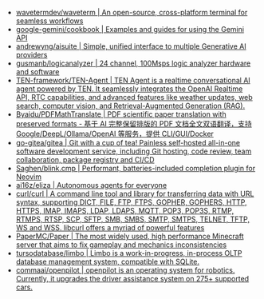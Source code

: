 + [wavetermdev/waveterm | An open-source, cross-platform terminal for seamless workflows](https://github.com//wavetermdev/waveterm)
+ [google-gemini/cookbook | Examples and guides for using the Gemini API](https://github.com//google-gemini/cookbook)
+ [andrewyng/aisuite | Simple, unified interface to multiple Generative AI providers](https://github.com//andrewyng/aisuite)
+ [gusmanb/logicanalyzer | 24 channel, 100Msps logic analyzer hardware and software](https://github.com//gusmanb/logicanalyzer)
+ [TEN-framework/TEN-Agent | TEN Agent is a realtime conversational AI agent powered by TEN. It seamlessly integrates the OpenAI Realtime API, RTC capabilities, and advanced features like weather updates, web search, computer vision, and Retrieval-Augmented Generation (RAG).](https://github.com//TEN-framework/TEN-Agent)
+ [Byaidu/PDFMathTranslate | PDF scientific paper translation with preserved formats - 基于 AI 完整保留排版的 PDF 文档全文双语翻译，支持 Google/DeepL/Ollama/OpenAI 等服务，提供 CLI/GUI/Docker](https://github.com//Byaidu/PDFMathTranslate)
+ [go-gitea/gitea | Git with a cup of tea! Painless self-hosted all-in-one software development service, including Git hosting, code review, team collaboration, package registry and CI/CD](https://github.com//go-gitea/gitea)
+ [Saghen/blink.cmp | Performant, batteries-included completion plugin for Neovim](https://github.com//Saghen/blink.cmp)
+ [ai16z/eliza | Autonomous agents for everyone](https://github.com//ai16z/eliza)
+ [curl/curl | A command line tool and library for transferring data with URL syntax, supporting DICT, FILE, FTP, FTPS, GOPHER, GOPHERS, HTTP, HTTPS, IMAP, IMAPS, LDAP, LDAPS, MQTT, POP3, POP3S, RTMP, RTMPS, RTSP, SCP, SFTP, SMB, SMBS, SMTP, SMTPS, TELNET, TFTP, WS and WSS. libcurl offers a myriad of powerful features](https://github.com//curl/curl)
+ [PaperMC/Paper | The most widely used, high performance Minecraft server that aims to fix gameplay and mechanics inconsistencies](https://github.com//PaperMC/Paper)
+ [tursodatabase/limbo | Limbo is a work-in-progress, in-process OLTP database management system, compatible with SQLite.](https://github.com//tursodatabase/limbo)
+ [commaai/openpilot | openpilot is an operating system for robotics. Currently, it upgrades the driver assistance system on 275+ supported cars.](https://github.com//commaai/openpilot)
